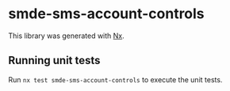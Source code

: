 # smde-sms-account-controls

This library was generated with [Nx](https://nx.dev).

## Running unit tests

Run `nx test smde-sms-account-controls` to execute the unit tests.
